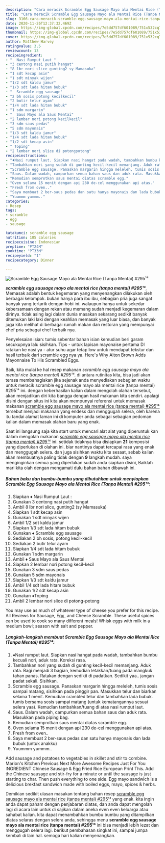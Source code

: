 ```yaml
---
description: "Cara meracik Scramble Egg Sausage Mayo ala Mentai Rice (Tanpa Mentai) #295¹⁴ yang simpel"
title: "Cara meracik Scramble Egg Sausage Mayo ala Mentai Rice (Tanpa Mentai) #295¹⁴ yang simpel"
slug: 3166-cara-meracik-scramble-egg-sausage-mayo-ala-mentai-rice-tanpa-mentai-295-yang-simpel
date: 2020-11-26T12:37:32.469Z
image: https://img-global.cpcdn.com/recipes/7e5dd757df601089/751x532cq70/scramble-egg-sausage-mayo-ala-mentai-rice-tanpa-mentai-295⁴-foto-resep-utama.jpg
thumbnail: https://img-global.cpcdn.com/recipes/7e5dd757df601089/751x532cq70/scramble-egg-sausage-mayo-ala-mentai-rice-tanpa-mentai-295⁴-foto-resep-utama.jpg
cover: https://img-global.cpcdn.com/recipes/7e5dd757df601089/751x532cq70/scramble-egg-sausage-mayo-ala-mentai-rice-tanpa-mentai-295⁴-foto-resep-utama.jpg
author: Matthew Harvey
ratingvalue: 3.5
reviewcount: 13
recipeingredient:
- "  Nasi Rumput Laut "
- "3 centong nasi putih hangat"
- "8 lbr nori slice gunting2 sy Mamasuka"
- "1 sdt kecap asin"
- "1 sdt minyak wijen"
- "1/2 sdt kaldu jamur"
- "1/3 sdt lada hitam bubuk"
- "  Scramble egg sausage"
- "2 bh sosis potong kecilkecil"
- "2 butir telur ayam"
- "1/4 sdt lada hitam bubuk"
- "1 sdm margarin"
- "  Saus Mayo ala Saus Mentai"
- "2 lembar nori potong kecilkecil"
- "3 sdm saus pedas"
- "5 sdm mayonais"
- "1/3 sdt kaldu jamur"
- "1/4 sdt lada hitam bubuk"
- "1/2 sdt kecap asin"
- " Toping"
- "2 lembar nori slice di potongpotong"
recipeinstructions:
- "♦️Nasi rumput laut. Siapkan nasi hangat pada wadah, tambahkan bumbu kecuali nori, aduk rata. Koreksi rasa."
- "Tambahkan nori yang sudah di gunting kecil-kecil memanjang. Aduk rata. Bagi menjadi 3 bagian, kemudian letakkan/tuang pada mangkuk tahan panas. Ratakan dengan sedikit di padatkan. Sedikit yaa.. jangan padat sekali. Sisihkan."
- "Scramble egg sausage. Panaskan margarin hingga meleleh, tumis sosis sampai matang, sisihkan pada pinggir pan. Masukkan telur dan biarkan selama 1 menit. Kemudian crambled telur dan tambahkan lada bubuk. tumis bersama sosis sampai matang (untuk kematangannya sesuai selera yaa). Kemudian tambahkan/tuang di atas nasi rumput laut."
- "Saus. Dalam wadah, campurkan semua bahan saus dan aduk rata. Masukkan pada piping bag."
- "Kemudian semprotkan saus mentai diatas scramble egg."
- "Oven selama 15 menit dengan api 230 de-cel menggunakan api atas."
- "Fresh from oven.."
- "Saya membuat 2 ber-saus pedas dan satu hanya mayonais dan lada bubuk (untuk anakku)"
- "Yuummm yummm.."
categories:
- Resep
tags:
- scramble
- egg
- sausage

katakunci: scramble egg sausage 
nutrition: 105 calories
recipecuisine: Indonesian
preptime: "PT24M"
cooktime: "PT33M"
recipeyield: "1"
recipecategory: Dinner

---
```



![Scramble Egg Sausage Mayo ala Mentai Rice (Tanpa Mentai) #295¹⁴](https://img-global.cpcdn.com/recipes/7e5dd757df601089/751x532cq70/scramble-egg-sausage-mayo-ala-mentai-rice-tanpa-mentai-295⁴-foto-resep-utama.jpg)

<b><i>scramble egg sausage mayo ala mentai rice (tanpa mentai) #295¹⁴</i></b>, Memasak adalah bentuk kegemaran yang menyenangkan dilakukan oleh berbagai kelompok. bukan hanya para ibu ibu, sebagian pria juga sangat banyak yang tertarik dengan hobi ini. walaupun hanya untuk sekedar kebersamaan dengan rekan atau memang sudah menjadi kegemaran dalam dirinya. tidak asing lagi dalam dunia masakan sekarang sedikit banyak ditemukan laki laki dengan keahlian memasak yang luar biasa, dan banyak juga kita melihat di berbagai rumah makan dan restoran yang mempunyai chef pria sebagai chef terbaik nya.

Penyelesaian isian: tumis sebentar bahan isian kemudian beri garam secukupnya lalu sisihkan. Tips - untuk lapisan mayonaise pertama DI ratakan ke nasi ya - atur suhu agar tetap low untuk mendapat tekstur dan hasil terbaik dari scramble egg nya ya. Here&#39;s Why Alton Brown Adds Mayonnaise To His Scrambled Eggs.

Baik, kita mulai ke hal resep makanan <i>scramble egg sausage mayo ala mentai rice (tanpa mentai) #295¹⁴</i>. di antara rutinitas kita, bisa jadi akan terasa membahagiakan jika sejenak anda menyediakan sebagian waktu untuk meracik scramble egg sausage mayo ala mentai rice (tanpa mentai) #295¹⁴ ini. dengan keberhasilan kalian dalam mengolah olahan tersebut, akan menjadikan diri kita bangga dengan hasil makanan kita sendiri. apalagi disini dengan situs ini kita akan mempunyai referensi untuk memasak makanan <u>scramble egg sausage mayo ala mentai rice (tanpa mentai) #295¹⁴</u> tersebut menjadi makanan yang endess dan menggugah selera, oleh karena itu tandai alamat laman ini di komputer anda sebagai sebagian pedoman kalian dalam memasak olahan baru yang enak.


Saat ini langsung saja kita start untuk mencari alat alat yang diperuntuk kan dalam mengolah makanan <u><i>scramble egg sausage mayo ala mentai rice (tanpa mentai) #295¹⁴</i></u> ini. setidak tidaknya bisa disiapkan <b>21</b> komposisi yang diperlukan di olahan ini. biar nantinya dapat tercapai rasa yang enak dan menggugah selera. dan juga sisihkan waktu kita sesaat, sebab kalian akan membuatnya paling tidak dengan <b>9</b> langkah mudah. saya menginginkan semua yang diperlukan sudah anda siapkan disini, Baiklah mari kita olah dengan mengamati dulu bahan bahan dibawah ini.

<!--inarticleads1-->

##### Bahan baku dan bumbu-bumbu yang dibutuhkan untuk menyiapkan Scramble Egg Sausage Mayo ala Mentai Rice (Tanpa Mentai) #295¹⁴:

1. Siapkan  ♦ Nasi Rumput Laut :
1. Gunakan 3 centong nasi putih hangat
1. Ambil 8 lbr nori slice, gunting2 (sy Mamasuka)
1. Siapkan 1 sdt kecap asin
1. Gunakan 1 sdt minyak wijen
1. Ambil 1/2 sdt kaldu jamur
1. Siapkan 1/3 sdt lada hitam bubuk
1. Gunakan  ♦️ Scramble egg sausage
1. Sediakan 2 bh sosis, potong kecil-kecil
1. Sediakan 2 butir telur ayam
1. Siapkan 1/4 sdt lada hitam bubuk
1. Gunakan 1 sdm margarin
1. Ambil  ♦️ Saus Mayo ala Saus Mentai
1. Siapkan 2 lembar nori potong kecil-kecil
1. Gunakan 3 sdm saus pedas
1. Gunakan 5 sdm mayonais
1. Siapkan 1/3 sdt kaldu jamur
1. Ambil 1/4 sdt lada hitam bubuk
1. Gunakan 1/2 sdt kecap asin
1. Gunakan  ♦️Toping
1. Ambil 2 lembar nori slice di potong-potong


You may use as much of whatever type of cheese you prefer for this recipe. All Reviews for Sausage, Egg, and Cheese Scramble. These useful spices can be used to cook so many different meals! Whisk eggs with milk in a medium bowl; season with salt and pepper. 

<!--inarticleads2-->

##### Langkah-langkah membuat Scramble Egg Sausage Mayo ala Mentai Rice (Tanpa Mentai) #295¹⁴:

1. ♦️Nasi rumput laut. Siapkan nasi hangat pada wadah, tambahkan bumbu kecuali nori, aduk rata. Koreksi rasa.
1. Tambahkan nori yang sudah di gunting kecil-kecil memanjang. Aduk rata. Bagi menjadi 3 bagian, kemudian letakkan/tuang pada mangkuk tahan panas. Ratakan dengan sedikit di padatkan. Sedikit yaa.. jangan padat sekali. Sisihkan.
1. Scramble egg sausage. Panaskan margarin hingga meleleh, tumis sosis sampai matang, sisihkan pada pinggir pan. Masukkan telur dan biarkan selama 1 menit. Kemudian crambled telur dan tambahkan lada bubuk. tumis bersama sosis sampai matang (untuk kematangannya sesuai selera yaa). Kemudian tambahkan/tuang di atas nasi rumput laut.
1. Saus. Dalam wadah, campurkan semua bahan saus dan aduk rata. Masukkan pada piping bag.
1. Kemudian semprotkan saus mentai diatas scramble egg.
1. Oven selama 15 menit dengan api 230 de-cel menggunakan api atas.
1. Fresh from oven..
1. Saya membuat 2 ber-saus pedas dan satu hanya mayonais dan lada bubuk (untuk anakku)
1. Yuummm yummm..


Add sausage and potatoes to vegetables in skillet and stir to combine. Marion&#39;s Kitchen Previous Next More Awesome Recipes Just For You INGREDIENT Chinese Sausage &amp; Egg Fried Rice European Print This. Add the Chinese sausage and stir-fry for a minute or until the sausage is just starting to char. Then push everything to one side. Egg mayo sandwich is a delicious brekfast sandwich made with boiled eggs, mayo, spices &amp; herbs. 

Demikian sedikit ulasan masakan tentang bahan resep <u>scramble egg sausage mayo ala mentai rice (tanpa mentai) #295¹⁴</u> yang enak. kita ingin anda dapat paham dengan penjabaran diatas, dan anda dapat mengolah lagi di acara lain untuk di sajikan dalam aneka even even keluarga atau sahabat kalian. kita dapat menambahkan bumbu bumbu yang ditampilkan diatas selaras dengan selera anda, sehingga menu <b>scramble egg sausage mayo ala mentai rice (tanpa mentai) #295¹⁴</b> ini bisa menjadi lebih lezat dan menggugah selera lagi. berikut pembahasan singkat ini, sampai jumpa kembali di lain hal. semoga hari kalian menyenangkan.
